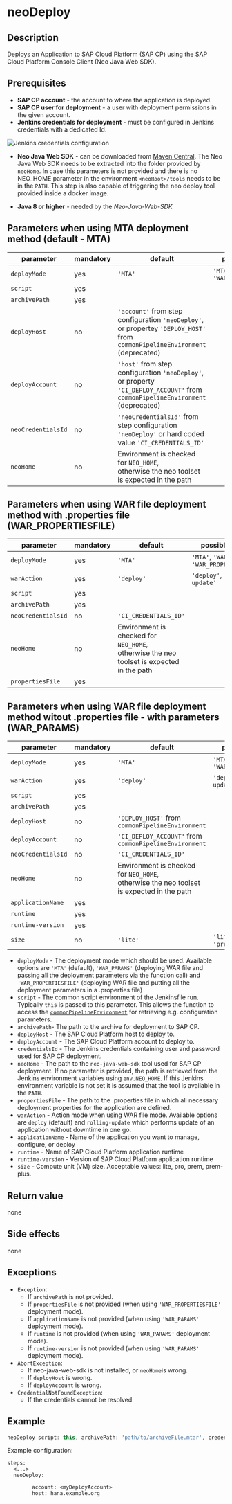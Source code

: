# neoDeploy

## Description
Deploys an Application to SAP Cloud Platform (SAP CP) using the SAP Cloud Platform Console Client (Neo Java Web SDK).

## Prerequisites
* **SAP CP account** - the account to where the application is deployed.
* **SAP CP user for deployment** - a user with deployment permissions in the given account.
* **Jenkins credentials for deployment** - must be configured in Jenkins credentials with a dedicated Id.

![Jenkins credentials configuration](../images/neo_credentials.png)

* **Neo Java Web SDK** - can be downloaded from [Maven Central](http://central.maven.org/maven2/com/sap/cloud/neo-java-web-sdk/). The Neo Java Web SDK
needs to be extracted into the folder provided by `neoHome`. In case this parameters is not provided and there is no NEO_HOME parameter in the environment
`<neoRoot>/tools` needs to be in the `PATH`. This step is also capable of triggering the neo deploy tool provided inside a docker image.

* **Java 8 or higher** - needed by the *Neo-Java-Web-SDK*

## Parameters when using MTA deployment method (default - MTA)
| parameter          | mandatory | default                                                                                                                          | possible values |
| -------------------|-----------|----------------------------------------------------------------------------------------------------------------------------------|-----------------|
| `deployMode`       | yes       | `'MTA'`                                                                                      | `'MTA'`, `'WAR_PARAMS'`, `'WAR_PROPERTIESFILE'` |
| `script`           | yes       |                                                                                                                                  |                 |
| `archivePath`      | yes       |                                                                                                                                  |                 |
| `deployHost`       | no        | `'account'` from step configuration `'neoDeploy'`, or propertey `'DEPLOY_HOST'` from `commonPipelineEnvironment` (deprecated)    |                 |
| `deployAccount`    | no        | `'host'` from step configuration `'neoDeploy'`, or property `'CI_DEPLOY_ACCOUNT'` from `commonPipelineEnvironment` (deprecated)  |                 |
| `neoCredentialsId` | no        | `'neoCredentialsId'` from step configuration `'neoDeploy'` or hard coded value `'CI_CREDENTIALS_ID'`                             |                 |
| `neoHome`          | no        | Environment is checked for `NEO_HOME`, <br>otherwise the neo toolset is expected in the path                                     |                 |
## Parameters when using WAR file deployment method with .properties file (WAR_PROPERTIESFILE)
| parameter          | mandatory | default                                                                                      | possible values                                 |
| -------------------|-----------|----------------------------------------------------------------------------------------------|-------------------------------------------------|
| `deployMode`       | yes       | `'MTA'`                                                                                      | `'MTA'`, `'WAR_PARAMS'`, `'WAR_PROPERTIESFILE'` |
| `warAction`        | yes       | `'deploy'`                                                                                   | `'deploy'`, `'rolling-update'`                  |
| `script`           | yes       |                                                                                              |                                                 |
| `archivePath`      | yes       |                                                                                              |                                                 |
| `neoCredentialsId` | no        | `'CI_CREDENTIALS_ID'`                                                                        |                                                 |
| `neoHome`          | no        | Environment is checked for `NEO_HOME`, <br>otherwise the neo toolset is expected in the path |                                                 |
| `propertiesFile`   | yes       |                                                                                              |                                                 |

## Parameters when using WAR file deployment method witout .properties file - with parameters (WAR_PARAMS)
| parameter          | mandatory | default                                                                                      | possible values                                 |
| -------------------|-----------|----------------------------------------------------------------------------------------------|-------------------------------------------------|
| `deployMode`       | yes       | `'MTA'`                                                                                      | `'MTA'`, `'WAR_PARAMS'`, `'WAR_PROPERTIESFILE'` |
| `warAction`        | yes       | `'deploy'`                                                                                   | `'deploy'`, `'rolling-update'`                  |
| `script`           | yes       |                                                                                              |                                                 |
| `archivePath`      | yes       |                                                                                              |                                                 |
| `deployHost`       | no        | `'DEPLOY_HOST'` from `commonPipelineEnvironment`                                             |                                                 |
| `deployAccount`    | no        | `'CI_DEPLOY_ACCOUNT'` from `commonPipelineEnvironment`                                       |                                                 |
| `neoCredentialsId` | no        | `'CI_CREDENTIALS_ID'`                                                                        |                                                 |
| `neoHome`          | no        | Environment is checked for `NEO_HOME`, <br>otherwise the neo toolset is expected in the path |                                                 |
| `applicationName`  | yes       |                                                                                              |                                                 |
| `runtime`          | yes       |                                                                                              |                                                 |
| `runtime-version`  | yes       |                                                                                              |                                                 |
| `size`             | no        | `'lite'`                                                                                     | `'lite'`, `'pro'`, `'prem'`, `'prem-plus'`      |


* `deployMode` - The deployment mode which should be used. Available options are `'MTA'` (default), `'WAR_PARAMS'` (deploying WAR file and passing all the deployment parameters via the function call) and `'WAR_PROPERTIESFILE'` (deploying WAR file and putting all the deployment parameters in a .properties file)
* `script` - The common script environment of the Jenkinsfile run. Typically `this` is passed to this parameter. This allows the function to access the [`commonPipelineEnvironment`](commonPipelineEnvironment.md) for retrieving e.g. configuration parameters.
* `archivePath`- The path to the archive for deployment to SAP CP.
* `deployHost` - The SAP Cloud Platform host to deploy to.
* `deployAccount` - The SAP Cloud Platform account to deploy to.
* `credentialsId` - The Jenkins credentials containing user and password used for SAP CP deployment.
* `neoHome` - The path to the `neo-java-web-sdk` tool used for SAP CP deployment. If no parameter is provided, the path is retrieved from the Jenkins environment variables using `env.NEO_HOME`. If this Jenkins environment variable is not set it is assumed that the tool is available in the `PATH`.
* `propertiesFile` - The path to the .properties file in which all necessary deployment properties for the application are defined.
* `warAction` - Action mode when using WAR file mode. Available options are `deploy` (default) and `rolling-update` which performs update of an application without downtime in one go.
* `applicationName` - Name of the application you want to manage, configure, or deploy
* `runtime` - Name of SAP Cloud Platform application runtime
* `runtime-version` - Version of SAP Cloud Platform application runtime
* `size` - Compute unit (VM) size. Acceptable values: lite, pro, prem, prem-plus.

## Return value
none

## Side effects
none

## Exceptions
* `Exception`:
    * If `archivePath` is not provided.
    * If `propertiesFile` is not provided (when using `'WAR_PROPERTIESFILE'` deployment mode).
    * If `applicationName` is not provided (when using `'WAR_PARAMS'` deployment mode).
    * If `runtime` is not provided (when using `'WAR_PARAMS'` deployment mode).
    * If `runtime-version` is not provided (when using `'WAR_PARAMS'` deployment mode).
* `AbortException`:
    * If neo-java-web-sdk is not installed, or `neoHome`is wrong.
    * If `deployHost` is wrong.
    * If `deployAccount` is wrong.
* `CredentialNotFoundException`:
    * If the credentials cannot be resolved.

## Example
```groovy
neoDeploy script: this, archivePath: 'path/to/archiveFile.mtar', credentialsId: 'my-credentials-id'
```

Example configuration:

```
steps:
  <...>
  neoDeploy:

        account: <myDeployAccount>
        host: hana.example.org
```
